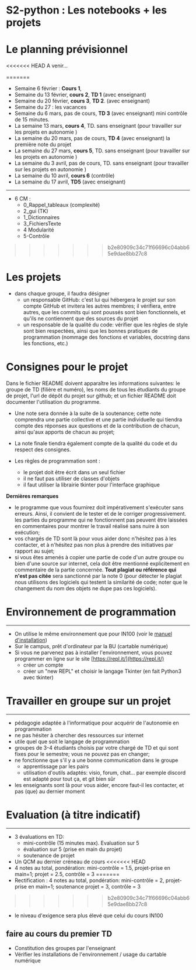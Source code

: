 # S2-python : Les notebooks + les projets 

# Le planning prévisionnel 
<<<<<<< HEAD
 A venir...
 
=======
 * Semaine 6 février : **Cours 1**,  
 * Semaine du 13 février, **cours 2**, **TD 1** (avec enseignant)
 * Semaine du 20 février, **cours 3**,  **TD 2**. (avec enseignant) 
 * Semaine du 27 : les vacances 
 * Semaine du 6 mars, pas de cours, **TD 3**  (avec enseignant) mini contrôle de 15 minutes.
 * La semaine 13 mars, **cours 4**, TD. sans enseignant (pour travailler sur les projets en autonomie ) 
 * La semaine du 20 mars, pas de cours, **TD 4**  (avec enseignant) la première note du projet 
 * La semaine du 27 mars, **cours 5**,  TD. sans enseignant (pour travailler sur les projets en autonomie ) 
 * La semaine du 3 avril, pas de cours,  TD. sans enseignant (pour travailler sur les projets en autonomie ) 
 * La semaine du 10 avril, **cours 6** (contrôle)
 * La semaine du 17 avril, **TD5**   (avec enseignant)
 
----
* 6 CM :
    * 0_Rappel_tableaux (complexité)
    * 2_gui (TK)
    * 1_Dictionnaires
    * 3_FichiersTexte
    * 4 Modularité
    * 5-Contrôle
>>>>>>> b2e80909c34c71f66696c04abb65e9dae8bb27c8
 # Les projets

* dans chaque groupe, il faudra désigner 
    * un responsable GitHub: c'est lui qui hébergera le projet sur son compte GitHub et invitera les autres membres; il vérifiera, entre autres, que les commits qui sont poussés sont bien fonctionnels, et qu'ils ne contiennent que des sources du projet
    * un responsable de la qualité du code: vérifier que les règles de style sont bien respectées, ainsi que les bonnes pratiques de programmation (nommage des fonctions et variables, docstring dans les fonctions, etc.)

# Consignes pour le projet 
 Dans le fichier README doivent apparaître les informations suivantes: le groupe de TD (filière et numéro), les noms de tous les étudiants du groupe de projet, l'url de dépôt du projet sur github; et un fichier README doit documenter l'utilisation du programme.

* Une note sera donnée à la suite de la soutenance;  cette note comprendra une partie collective et une partie individuelle qui tiendra compte des réponses aux questions et de la contribution de chacun, ainsi qu'aux apports de chacun au projet;

* La note finale tiendra également compte de la qualité du code et du respect des consignes.

* Les règles de programmation sont :

	* le projet doit être écrit dans un seul fichier
	* il ne faut pas utiliser de classes d'objets
	* il faut utiliser la librairie tkinter pour l'interface graphique

**Dernières remarques** 
* le programme que vous fournirez doit impérativement s'exécuter sans erreurs. Ainsi, il convient de le tester et de le corriger progressivement. 
 les parties du programme qui ne fonctionnent pas peuvent être laissées en commentaires pour montrer le travail réalisé sans nuire à son exécution;
* vos chargés de TD sont là pour vous aider donc n'hésitez pas à les contacter, et à n'hésitez pas non plus à prendre des initiatives par rapport au sujet;
* si vous êtes amenés à copier une partie de code d'un autre groupe ou bien d'une source sur internet, cela doit être mentionné explicitement en commentaire de la partie concernée. **Tout plagiat ou référence qui n'est pas citée** sera sanctionné par la note 0 (pour détecter le plagiat nous utilisons des logiciels qui testent la similarité de code; noter que le changement du nom des objets ne dupe pas ces logiciels).
    
    
# Environnement de programmation
---

* On utilise le même environnement que pour IN100 (voir le [manuel d'installation](https://github.com/uvsq-info/l1-python/blob/master/INSTALL.md))
* Sur le campus, prêt d'ordinateur par la BU (cartable numérique)
* Si vous ne parvenez pas à installer l'environnement, vous pouvez programmer en ligne sur le site [https://repl.it/](https://repl.it/)
    * créer un compte
    * créer un "new REPL" et choisir le langage Tkinter (en fait Python3 avec tkinter)


# Travailler en groupe sur un projet 
---

* pédagogie adaptée à l'informatique pour acquérir de l'autonomie en programmation
* ne pas hésiter à chercher des ressources sur internet
* utile quel que soit le langage de programmation
* groupes de 3-4 étudiants choisis par votre chargé de TD et qui sont fixes pour le semestre; vous ne pouvez pas en changer;
* ne fonctionne que s'il y a une bonne communication dans le groupe
    * apprentissage par les pairs
    * utilisation d'outils adaptés: visio, forum, chat... par exemple discord est adapté pour tout ça, et git bien sûr
* les enseignants sont là pour vous aider, encore faut-il les contacter, et pas (que) au dernier moment

# Evaluation (à titre indicatif)

---
* 3 évaluations en TD:
    * mini-contrôle (15 minutes max). Evaluation sur 5
    * évaluation sur 5 (prise en main du projet)
    * soutenance de projet
* Un QCM au dernier créneau de cours
<<<<<<< HEAD
* 4 notes au total, pondération: mini-contrôle = 1.5, projet-prise en main=1; projet = 2.5, contrôle = 3
=======
* Rectification : 4 notes au total, pondération: mini-contrôle = 2, projet-prise en main=1; soutenance projet = 3, contrôle = 3
>>>>>>> b2e80909c34c71f66696c04abb65e9dae8bb27c8
* le niveau d'exigence sera plus élevé que celui du cours IN100


## faire au cours du premier TD
* Constitution des groupes par l'enseignant
* Vérifier les installations de l'environnement / usage du cartable numérique
